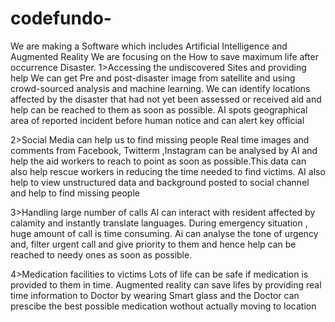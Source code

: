 # codefundo-
We are making a Software which includes Artificial Intelligence and Augmented Reality
We are focusing on the How to save maximum life after occurrence Disaster.
1>Accessing the undiscovered Sites and providing help
We can get  Pre and post-disaster image from satellite and using crowd-sourced analysis and machine learning. We can identify  locations affected by the disaster that had not yet been assessed or received aid and help can be reached to them as soon as possible. 
AI spots geographical area of reported incident before human notice and  can alert key official

2>Social Media can help us to find missing people
Real time images and comments from Facebook, Twitterm ,Instagram can be analysed by AI and help the aid workers to reach to point as soon as possible.This data can also help rescue workers in reducing the time needed to find victims.
AI also help to view unstructured data and background posted to social channel and help to find missing people

3>Handling large number of calls
AI can interact with resident affected by calamity and instantly translate languages. 
During emergency situation , huge amount of call is time consuming. Ai can analyse the tone of urgency and, filter urgent call and give priority to them and hence help can be reached to needy ones as soon as possible.

4>Medication facilities to victims
Lots of life can be safe if medication is provided to them in time. Augmented reality can save lifes by providing real time information to Doctor  by wearing Smart glass and the Doctor can prescibe the best possible medication wothout actually moving to location
